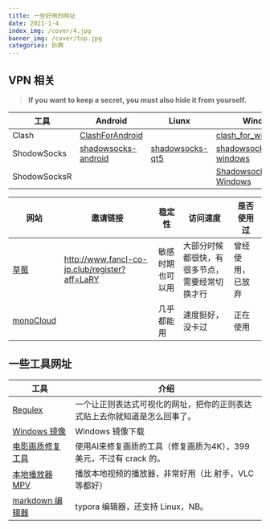 ```yaml
---
title: 一些好用的网址
date: 2021-1-4
index_img: /cover/4.jpg
banner_img: /cover/top.jpg
categories: 折腾
---
```




## VPN 相关

> **If you want to keep a secret, you must also hide it from yourself.**

| 工具         | Android                                                      | Liunx                                                        | Windows                                                      |
| ------------ | ------------------------------------------------------------ | ------------------------------------------------------------ | ------------------------------------------------------------ |
| Clash        | [ClashForAndroid](https://github.com/Kr328/ClashForAndroid)  |                                                              | [clash_for_windows_pkg](https://github.com/Fndroid/clash_for_windows_pkg) |
| ShodowSocks  | [shadowsocks-android](https://github.com/shadowsocks/shadowsocks-android) | [shadowsocks-qt5](https://github.com/shadowsocks/shadowsocks-qt5) | [shadowsocks-windows](https://github.com/shadowsocks/shadowsocks-windows) |
| ShodowSocksR |                                                              |                                                              | [ShadowsocksR-Windows](https://github.com/HMBSbige/ShadowsocksR-Windows) |

| 网站                                   | 邀请链接                                      | 稳定性           | 访问速度                                       | 是否使用过       |
| -------------------------------------- | --------------------------------------------- | ---------------- | ---------------------------------------------- | ---------------- |
| [草莓](https://caomei.jp/index)        | http://www.fancl-co-jp.club/register?aff=LaRY | 敏感时期也可以用 | 大部分时候都很快，有很多节点，需要经常切换才行 | 曾经使用，已放弃 |
| [monoCloud](https://www.monocloud.me/) |                                               | 几乎都能用       | 速度挺好，没卡过                               | 正在使用         |



## 一些工具网址

| 工具                                       | 介绍                                                         |
| ------------------------------------------ | ------------------------------------------------------------ |
| [Regulex](https://jex.im/regulex/)         | 一个让正则表达式可视化的网址，把你的正则表达式贴上去你就知道是怎么回事了。 |
| [Windows 镜像](https://msdn.itellyou.cn/)  | Windows 镜像下载                                             |
| [电影画质修复工具](https://topazlabs.com/) | 使用AI来修复画质的工具（修复画质为4K），399美元，不过有 crack 的。 |
| [本地播放器 MPV](https://mpv.io/)          | 播放本地视频的播放器，非常好用（比 射手，VLC 等都好）        |
| [markdown 编辑器](https://typora.io/)      | typora 编辑器，还支持 Linux，NB。                            |

